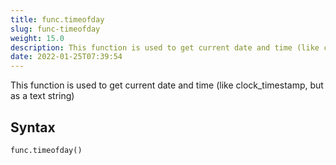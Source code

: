 ```yaml
---
title: func.timeofday
slug: func-timeofday
weight: 15.0
description: This function is used to get current date and time (like clock_timestamp, but as a text string)
date: 2022-01-25T07:39:54
---
```


This function is used to get current date and time (like clock_timestamp, but as a text string)

## Syntax
```python
func.timeofday()
```
